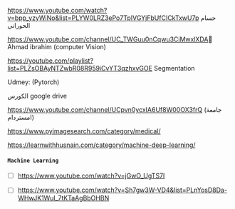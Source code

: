 https://www.youtube.com/watch?v=bpp_yzyWiNo&list=PLYW0LRZ3ePo7TpIVGYjFbUfCICkTxwU7p
حسام الحوراني

https://www.youtube.com/channel/UC_TWGuu0nCqwu3CiMwxlXDA ِ Ahmad ibrahim
(computer Vision)

https://youtube.com/playlist?list=PLZsOBAyNTZwbR08R959iCvYT3qzhxvGOE
Segmentation

Udmey: (Pytorch)

الكورس google drive

https://www.youtube.com/channel/UCpvn0ycxIA6Uf8W00OX3frQ (جامعة
امستردام)

https://www.pyimagesearch.com/category/medical/

https://learnwithhusnain.com/category/machine-deep-learning/


#### `Machine Learning`

- [ ] https://www.youtube.com/watch?v=jGwO_UgTS7I 

- [ ] https://www.youtube.com/watch?v=Sh7gw3W-VD4&list=PLnYosD8Da-WHwJK1Wul_7tKTaAgBbOHBN
